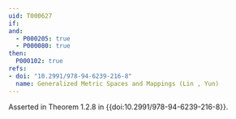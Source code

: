 ```yaml
---
uid: T000627
if:
and:
  - P000205: true
  - P000080: true
then:
  P000102: true
refs:
- doi: "10.2991/978-94-6239-216-8"
  name: Generalized Metric Spaces and Mappings (Lin , Yun)
---
```


Asserted in Theorem 1.2.8 in {{doi:10.2991/978-94-6239-216-8}}.
